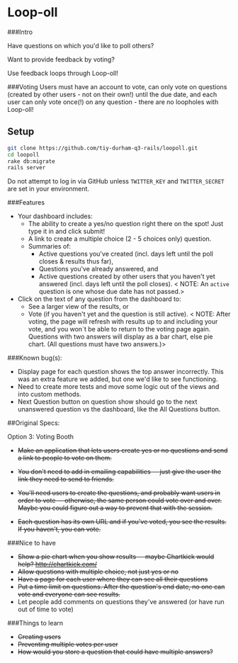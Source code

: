 Loop-oll
=======
###Intro

Have questions on which you'd like to poll others?

Want to provide feedback by voting?

Use feedback loops through Loop-oll!


###Voting
Users must have an account to vote,
  can only vote on questions (created by other users - not on their own!) until the due date,
  and each user can only vote once(!) on any question - there are no loopholes with Loop-oll!

## Setup

```sh
git clone https://github.com/tiy-durham-q3-rails/loopoll.git
cd loopoll
rake db:migrate
rails server
```
Do not attempt to log in via GitHub unless `TWITTER_KEY` and `TWITTER_SECRET` are set in your environment.

###Features

- Your dashboard includes:
    - The ability to create a yes/no question right there on the spot! Just type it in and click submit!
    - A link to create a multiple choice (2 - 5 choices only) question.
    - Summaries of:
        - Active questions you've created (incl. days left until the poll closes &amp; results thus far),
        - Questions you've already answered, and
        - Active questions created by other users that you haven't yet answered (incl. days left until the poll closes).
                < NOTE: An `active` question is one whose due date has not passed.>
- Click on the text of any question from the dashboard to:
  - See a larger view of the results, or
  - Vote (if you haven't yet and the question is still active).
        < NOTE: After voting, the page will refresh with results up to and including your vote, and
        you won`t be able to return to the voting page again.
        Questions with two answers will display as a bar chart, else pie chart. (All questions must have two answers.)>

###Known bug(s):
- Display page for each question shows the top answer incorrectly.
This was an extra feature we added, but one we'd like to see functioning.
- Need to create more tests and move some logic out of the views and into custom methods.
- Next Question button on question show should go to the next unanswered question vs the dashboard, like the All Questions button.

##Original Specs:

Option 3: Voting Booth

- ~~Make an application that lets users create yes or no questions and send a link to people to vote on them.~~
- ~~You don't need to add in emailing capabilities -- just give the user the link they need to send to friends.~~

- ~~You'll need users to create the questions, and probably want users in order to vote -- otherwise,
the same person could vote over and over. Maybe you could figure out a way to prevent that with the session.~~

- ~~Each question has its own URL and if you've voted, you see the results. If you haven't, you can vote.~~

###Nice to have
- ~~Show a pie chart when you show results -- maybe Chartkick would help? http://chartkick.com/~~
- ~~Allow questions with multiple choice, not just yes or no~~
- ~~Have a page for each user where they can see all their questions~~
- ~~Put a time limit on questions. After the question's end date, no one can vote and everyone can see results.~~
- Let people add comments on questions they've answered (or have run out of time to vote)

###Things to learn
- ~~Creating users~~
- ~~Preventing multiple votes per user~~
- ~~How would you store a question that could have multiple answers?~~
